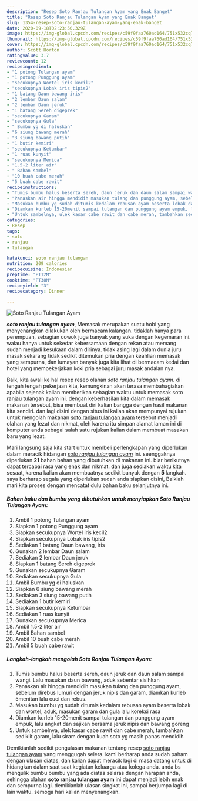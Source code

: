 ```yaml
---
description: "Resep Soto Ranjau Tulangan Ayam yang Enak Banget"
title: "Resep Soto Ranjau Tulangan Ayam yang Enak Banget"
slug: 1354-resep-soto-ranjau-tulangan-ayam-yang-enak-banget
date: 2020-09-18T02:23:50.329Z
image: https://img-global.cpcdn.com/recipes/c59f9faa760ad164/751x532cq70/soto-ranjau-tulangan-ayam-foto-resep-utama.jpg
thumbnail: https://img-global.cpcdn.com/recipes/c59f9faa760ad164/751x532cq70/soto-ranjau-tulangan-ayam-foto-resep-utama.jpg
cover: https://img-global.cpcdn.com/recipes/c59f9faa760ad164/751x532cq70/soto-ranjau-tulangan-ayam-foto-resep-utama.jpg
author: Scott Horton
ratingvalue: 3.7
reviewcount: 12
recipeingredient:
- "1 potong Tulangan ayam"
- "1 potong Punggung ayam"
- "secukupnya Wortel iris kecil2"
- "secukupnya Lobak iris tipis2"
- "1 batang Daun bawang iris"
- "2 lembar Daun salam"
- "2 lembar Daun jeruk"
- "1 batang Sereh digeprek"
- "secukupnya Garam"
- "secukupnya Gula"
- " Bumbu yg di haluskan"
- "6 siung bawang merah"
- "3 siung bawang putih"
- "1 butir kemiri"
- "secukupnya Ketumbar"
- "1 ruas kunyit"
- "secukupnya Merica"
- "1.5-2 liter air"
- " Bahan sambel"
- "10 buah cabe merah"
- "5 buah cabe rawit"
recipeinstructions:
- "Tumis bumbu halus beserta sereh, daun jeruk dan daun salam sampai wangi. Lalu masukan daun bawang, aduk sebentar sisihkan"
- "Panaskan air hingga mendidih masukan tulang dan punggung ayam, sebelum direbus lumuri dengan jeruk nipis dan garam, diamkan kurleb 5menitan lalu cuci dan rebus."
- "Masukan bumbu yg sudah ditumis kedalam rebusan ayam beserta lobak dan wortel, aduk, masukan garam dan gula lalu koreksi rasa"
- "Diamkan kurleb 15-20menit sampai tulangan dan punggung ayam empuk, lalu angkat dan sajikan bersama jeruk nipis dan bawang goreng"
- "Untuk sambelnya, ulek kasar cabe rawit dan cabe merah, tambahkan sedikiit garam, lalu siram dengan kuah soto yg masih panas mendidih"
categories:
- Resep
tags:
- soto
- ranjau
- tulangan

katakunci: soto ranjau tulangan 
nutrition: 209 calories
recipecuisine: Indonesian
preptime: "PT12M"
cooktime: "PT38M"
recipeyield: "3"
recipecategory: Dinner

---
```



![Soto Ranjau Tulangan Ayam](https://img-global.cpcdn.com/recipes/c59f9faa760ad164/751x532cq70/soto-ranjau-tulangan-ayam-foto-resep-utama.jpg)

<b><i>soto ranjau tulangan ayam</i></b>, Memasak merupakan suatu hobi yang menyenangkan dilakukan oleh bermacam kalangan. tidaklah hanya para perempuan, sebagian cowok juga banyak yang suka dengan kegemaran ini. walau hanya untuk sekedar kebersamaan dengan rekan atau memang sudah menjadi kesukaan dalam dirinya. tidak asing lagi dalam dunia juru masak sekarang tidak sedikit ditemukan pria dengan keahlian memasak yang sempurna, dan lumayan banyak juga kita lihat di bermacam kedai dan hotel yang mempekerjakan koki pria sebagai juru masak andalan nya.

Baik, kita awali ke hal resep resep olahan <i>soto ranjau tulangan ayam</i>. di tengah tengah pekerjaan kita, kemungkinan akan terasa membahagiakan apabila sejenak kalian memberikan sebagian waktu untuk memasak soto ranjau tulangan ayam ini. dengan keberhasilan kita dalam memasak makanan tersebut, bisa membuat diri kalian bangga dengan hasil makanan kita sendiri. dan lagi disini dengan situs ini kalian akan mempunyai rujukan untuk mengolah makanan <u>soto ranjau tulangan ayam</u> tersebut menjadi olahan yang lezat dan nikmat, oleh karena itu simpan alamat laman ini di komputer anda sebagai salah satu rujukan kalian dalam membuat masakan baru yang lezat.




Mari langsung saja kita start untuk membeli perlengkapan yang diperlukan dalam meracik hidangan <u><i>soto ranjau tulangan ayam</i></u> ini. seenggaknya diperlukan <b>21</b> bahan bahan yang dibutuhkan di makanan ini. biar berikutnya dapat tercapai rasa yang enak dan nikmat. dan juga sediakan waktu kita sesaat, karena kalian akan membuatnya sedikit banyak dengan <b>5</b> langkah. saya berharap segala yang diperlukan sudah anda siapkan disini, Baiklah mari kita proses dengan mencatat dulu bahan baku selanjutnya ini.

<!--inarticleads1-->

##### Bahan baku dan bumbu yang dibutuhkan untuk menyiapkan Soto Ranjau Tulangan Ayam:

1. Ambil 1 potong Tulangan ayam
1. Siapkan 1 potong Punggung ayam
1. Siapkan secukupnya Wortel iris kecil2
1. Siapkan secukupnya Lobak iris tipis2
1. Sediakan 1 batang Daun bawang, iris
1. Gunakan 2 lembar Daun salam
1. Sediakan 2 lembar Daun jeruk
1. Siapkan 1 batang Sereh digeprek
1. Gunakan secukupnya Garam
1. Sediakan secukupnya Gula
1. Ambil  Bumbu yg di haluskan
1. Siapkan 6 siung bawang merah
1. Sediakan 3 siung bawang putih
1. Sediakan 1 butir kemiri
1. Siapkan secukupnya Ketumbar
1. Sediakan 1 ruas kunyit
1. Gunakan secukupnya Merica
1. Ambil 1.5-2 liter air
1. Ambil  Bahan sambel
1. Ambil 10 buah cabe merah
1. Ambil 5 buah cabe rawit




<!--inarticleads2-->

##### Langkah-langkah mengolah Soto Ranjau Tulangan Ayam:

1. Tumis bumbu halus beserta sereh, daun jeruk dan daun salam sampai wangi. Lalu masukan daun bawang, aduk sebentar sisihkan
1. Panaskan air hingga mendidih masukan tulang dan punggung ayam, sebelum direbus lumuri dengan jeruk nipis dan garam, diamkan kurleb 5menitan lalu cuci dan rebus.
1. Masukan bumbu yg sudah ditumis kedalam rebusan ayam beserta lobak dan wortel, aduk, masukan garam dan gula lalu koreksi rasa
1. Diamkan kurleb 15-20menit sampai tulangan dan punggung ayam empuk, lalu angkat dan sajikan bersama jeruk nipis dan bawang goreng
1. Untuk sambelnya, ulek kasar cabe rawit dan cabe merah, tambahkan sedikiit garam, lalu siram dengan kuah soto yg masih panas mendidih




Demikianlah sedikit pengulasan makanan tentang resep <u>soto ranjau tulangan ayam</u> yang menggugah selera. kami berharap anda sudah paham dengan ulasan diatas, dan kalian dapat meracik lagi di masa datang untuk di hidangkan dalam saat saat kegiatan keluarga atau kolega anda. anda bs mengulik bumbu bumbu yang ada diatas selaras dengan harapan anda, sehingga olahan <b>soto ranjau tulangan ayam</b> ini dapat menjadi lebih enak dan sempurna lagi. demikianlah ulasan singkat ini, sampai berjumpa lagi di lain waktu. semoga hari kalian menyenangkan.
